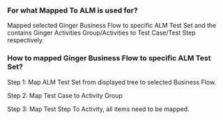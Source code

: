 ﻿### For what Mapped To ALM is used for?
Mapped selected Ginger Business Flow to specific ALM Test Set and the contains Ginger Activities Group/Activities to Test Case/Test Step respectively.

### How to mapped Ginger Business Flow to specific ALM Test Set?
Step 1: Map ALM Test Set from displayed tree to selected Business Flow.

Step 2: Map Test Case to Activity Group

Step 3: Map Test Step To Activity, all items need to be mapped.